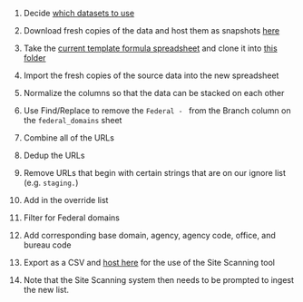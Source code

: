 
1) Decide [which datasets to use](https://github.com/GSA/federal-website-index#major-datasets)

2) Download fresh copies of the data and host them as snapshots [here](https://github.com/GSA/federal-website-index/tree/main/data/snapshots)

3) Take the [current template formula spreadsheet](https://docs.google.com/spreadsheets/d/1reGwemIkUeMDwyebQTcHuutaRxCUUztAK_INv9287tA/edit#gid=1843664497) and clone it into [this folder](https://drive.google.com/drive/u/1/folders/1ndBdaI78RPFPQAjamROOmiv_wCi1bsp5)

5) Import the fresh copies of the source data into the new spreadsheet

4) Normalize the columns so that the data can be stacked on each other

5) Use Find/Replace to remove the `Federal - ` from the Branch column on the `federal_domains` sheet

6) Combine all of the URLs 

7) Dedup the URLs

8) Remove URLs that begin with certain strings that are on our ignore list (e.g. `staging.`)

9) Add in the override list

10) Filter for Federal domains

11) Add corresponding base domain, agency, agency code, office, and bureau code

12) Export as a CSV and [host here](https://raw.githubusercontent.com/GSA/data/master/dotgov-websites/site-scanning/current-federal-subdomains.csv) for the use of the Site Scanning tool

13) Note that the Site Scanning system then needs to be prompted to ingest the new list.  
